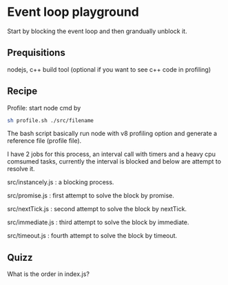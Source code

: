 # Event loop playground
Start by blocking the event loop and then grandually unblock it.

## Prequisitions

nodejs, c++ build tool (optional if you want to see c++ code in profiling)

## Recipe

Profile: start node cmd by 
```bash
sh profile.sh ./src/filename
```
The bash script basically run node with v8 profiling option and generate a reference file (profile file).

I have 2 jobs for this process, an interval call with timers and a heavy cpu comsumed tasks, currently the interval is blocked and below are attempt to resolve it.

src/instancely.js : a blocking process.

src/promise.js : first attempt to solve the block by promise.

src/nextTick.js : second attempt to solve the block by nextTick.

src/immediate.js : third attempt to solve the block by immediate.

src/timeout.js : fourth attempt to solve the block by timeout.

## Quizz

What is the order in index.js?